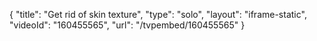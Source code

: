 {
    "title": "Get rid of skin texture",
    "type": "solo",
    "layout": "iframe-static",
    "videoId": "160455565",
    "url": "\/tvpembed\/160455565"
}
